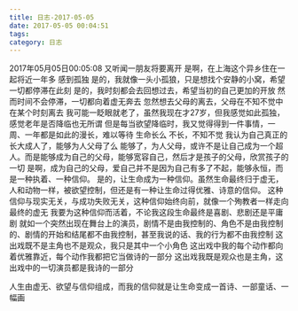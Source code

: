 ```yaml
---
title: 日志-2017-05-05
date: 2017-05-05 00:04:51
tags:
category: 日志
---
```

2017年05月05日00:05:08
又听闻一朋友将要离开
是啊，在上海这个异乡住在一起将近一年多
感到孤独
是的，我就像一头小孤狼，只是想找个安静的小窝，希望一切都停滞在此刻
是的，我时刻都会去回想过去，希望当初的自己更加的开放
然而时间不会停滞，一切都向着虚无奔去
忽然想去父母的离去，父母在不知不觉中在某个时刻离去
我可能一眨眼就老了，虽然我现在才27岁，但我感觉如此孤独，感觉老年是否降临也无所谓
但是每当欲望降临时，我又觉得得到一件事情，一周、一年都是如此的漫长，难以等待
生命长么
不长，不知不觉
我认为自己真正的长大成人了，能够为人父母了么
能够了，为人父母，或许不是让自己成为一个超人。而是能够成为自己的父母，能够宽容自己，然后才是孩子的父母，欣赏孩子的一切
是啊，成为自己的父母，爱自己并不是因为自己有多了不起，能够永恒，而是一种执着、一种信仰。
是的，让生命成为一种信仰。虽然生命最终归于虚无，人和动物一样，被欲望控制，但还是有一种让生命过得优雅、诗意的信仰。
这种信仰与现实无关，与成功失败无关，这种信仰始终向前，就像一个殉教者一样走向最终的虚无
我要为这种信仰而活着，不论我这段生命最终是喜剧、悲剧还是平庸剧
就如一个突然出现在舞台上的演员，剧情不是由我控制的、角色不是由我控制的、剧情的开始和结尾都不由我控制，甚至我说的话、我的行为都不由我控制
这出戏既不是主角也不是观众，我只是其中一个小角色
这出戏中我的每个动作都向着优雅靠近，每个动作我都把它当做诗的一部分
这出戏我既是观众也是主角，这出戏中的一切演员都是我诗的一部分

人生由虚无、欲望与信仰组成，而我的信仰就是让生命变成一首诗、一部童话、一幅画
